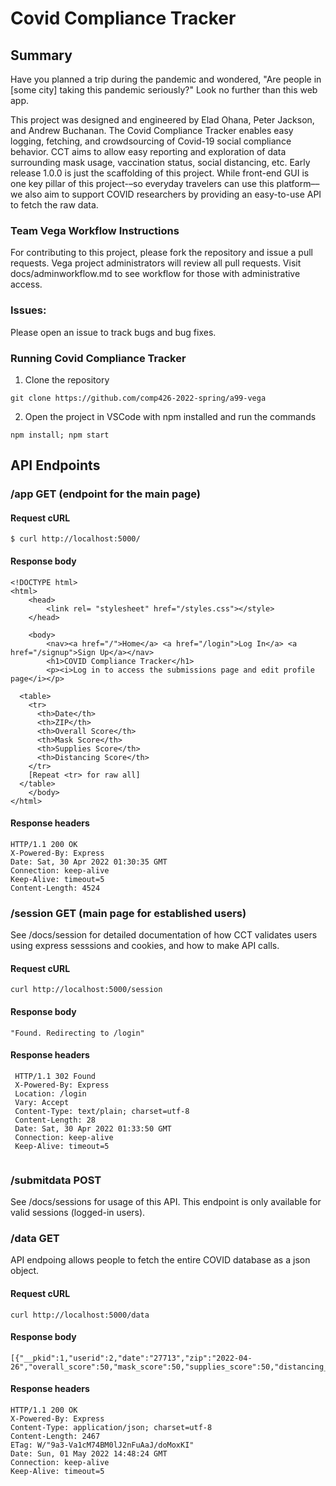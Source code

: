 # Covid Compliance Tracker

## Summary 

Have you planned a trip during the pandemic and wondered, "Are people in [some city] taking this pandemic seriously?" Look no further than this web app.

This project was designed and engineered by Elad Ohana, Peter Jackson, and Andrew Buchanan. The Covid Compliance Tracker enables easy logging, fetching, and crowdsourcing of Covid-19 social compliance behavior. CCT aims to allow easy reporting and exploration of data surrounding mask usage, vaccination status, social distancing, etc. Early release 1.0.0 is just the scaffolding of this project. While front-end GUI is one key pillar of this project-–so everyday travelers can use this platform––we also aim to support COVID researchers by providing an easy-to-use API to fetch the raw data. 


### Team Vega Workflow Instructions

For contributing to this project, please fork the repository and issue a pull requests. Vega project administrators will review all pull requests. Visit docs/adminworkflow.md to see workflow for those with administrative access. 

### Issues:
Please open an issue to track bugs and bug fixes. 

### Running Covid Compliance Tracker
1. Clone the repository
```
git clone https://github.com/comp426-2022-spring/a99-vega
```
2. Open the project in VSCode with npm installed and run the commands
```
npm install; npm start
```

## API Endpoints

### /app GET (endpoint for the main page)
#### Request cURL

```
$ curl http://localhost:5000/
```

#### Response body

```
<!DOCTYPE html>
<html>
    <head>
        <link rel= "stylesheet" href="/styles.css"></style>
    </head>

    <body>
        <nav><a href="/">Home</a> <a href="/login">Log In</a> <a href="/signup">Sign Up</a></nav>
        <h1>COVID Compliance Tracker</h1>
        <p><i>Log in to access the submissions page and edit profile page</i></p>
        
  <table>
    <tr>
      <th>Date</th>
      <th>ZIP</th>
      <th>Overall Score</th>
      <th>Mask Score</th>
      <th>Supplies Score</th>
      <th>Distancing Score</th>
    </tr>
    [Repeat <tr> for raw all]
  </table>
    </body>
</html>
```

#### Response headers

```
HTTP/1.1 200 OK
X-Powered-By: Express
Date: Sat, 30 Apr 2022 01:30:35 GMT
Connection: keep-alive
Keep-Alive: timeout=5
Content-Length: 4524
```

### /session GET (main page for established users)
See /docs/session for detailed documentation of how CCT validates users using express sesssions and cookies, and how to make API calls. 

#### Request cURL

```
curl http://localhost:5000/session
```

#### Response body

```
"Found. Redirecting to /login"
```

#### Response headers

```
 HTTP/1.1 302 Found
 X-Powered-By: Express
 Location: /login
 Vary: Accept
 Content-Type: text/plain; charset=utf-8
 Content-Length: 28
 Date: Sat, 30 Apr 2022 01:33:50 GMT
 Connection: keep-alive
 Keep-Alive: timeout=5
 
```

### /submitdata POST
See /docs/sessions for usage of this API. This endpoint is only available for valid sessions (logged-in users).

### /data GET
API endpoing allows people to fetch the entire COVID database as a json object. 
#### Request cURL
```
curl http://localhost:5000/data
```
#### Response body
```
[{"__pkid":1,"userid":2,"date":"27713","zip":"2022-04-26","overall_score":50,"mask_score":50,"supplies_score":50,"distancing_score":50}]
```
#### Response headers
```
HTTP/1.1 200 OK
X-Powered-By: Express
Content-Type: application/json; charset=utf-8
Content-Length: 2467
ETag: W/"9a3-Va1cM74BM0lJ2nFuAaJ/doMoxKI"
Date: Sun, 01 May 2022 14:48:24 GMT
Connection: keep-alive
Keep-Alive: timeout=5
```
